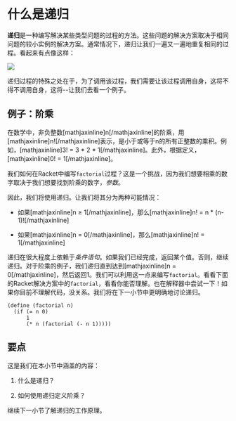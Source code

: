 # 什么是递归

**递归**是一种编写解决某些类型问题的过程的方法。这些问题的解决方案取决于相同问题的较小实例的解决方案。通常情况下，递归让我们一遍又一遍地重复相同的过程。看起来有点像这样：

![](http://caseelse.net/wp-content/uploads/2008/05/recursionagain.jpg)

递归过程的特殊之处在于，为了调用该过程，我们需要让该过程调用自身，这将不得不调用自身，这将--让我们去看一个例子。

## 例子：阶乘

在数学中，非负整数[mathjaxinline]n[/mathjaxinline]的阶乘，用[mathjaxinline]n![/mathjaxinline]表示，是小于或等于n的所有正整数的乘积。例如，[mathjaxinline]3! = 3 * 2 * 1[/mathjaxinline]。此外，根据定义，[mathjaxinline]0! = 1[/mathjaxinline]。

我们如何在Racket中编写`factorial`过程？这是一个挑战，因为我们想要相乘的数字取决于我们想要找到阶乘的数字，*参数*。

因此，我们将使用递归。让我们将其分为两种可能情况：

+   如果[mathjaxinline]n ≥ 1[/mathjaxinline]，那么[mathjaxinline]n! = n * (n-1)![/mathjaxinline]

+   如果[mathjaxinline]n = 0[/mathjaxinline]，那么[mathjaxinline]n! = 1[/mathjaxinline]

递归在很大程度上依赖于*条件语句*。如果我们已经完成，返回某个值。否则，继续递归。对于阶乘的例子，我们递归直到达到[mathjaxinline]n = 0[/mathjaxinline]，然后返回1。我们可以利用这一点来编写`factorial`。看看下面的Racket解决方案中的`factorial`，看看你能否理解。也在解释器中尝试一下！如果你目前不理解代码，没关系。我们将在下一小节中更明确地讨论递归。

```
(define (factorial n)
  (if (= n 0)
      1
      (* n (factorial (- n 1))))) 
```

## 要点

这是我们在本小节中涵盖的内容：

1.  什么是递归？

1.  如何使用递归定义阶乘？

继续下一小节了解递归的工作原理。
